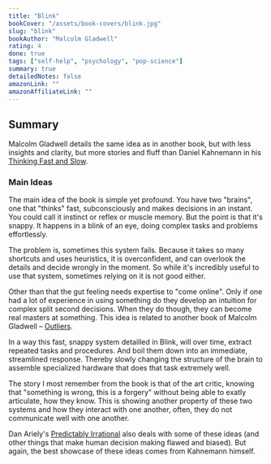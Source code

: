 ```yaml
---
title: "Blink"
bookCover: "/assets/book-covers/blink.jpg"
slug: "blink"
bookAuthor: "Malcolm Gladwell"
rating: 4
done: true
tags: ["self-help", "psychology", "pop-science"]
summary: true
detailedNotes: false
amazonLink: ""
amazonAffiliateLink: ""
---
```


## Summary 

Malcolm Gladwell details the same idea as in another book, but with less insights and clarity, but more stories and fluff than Daniel Kahnemann in his [Thinking Fast and Slow](/booknotes/thinking-fast-and-slow). 

### Main Ideas

The main idea of the book is simple yet profound. You have two "brains", one that "thinks" fast, subconsciously and makes decisions in an instant. You could call it instinct or reflex or muscle memory. But the point is that it's snappy. It happens in a blink of an eye, doing complex tasks and problems effortlessly. 

The problem is, sometimes this system fails. Because it takes so many shortcuts and uses heuristics, it is overconfident, and can overlook the details and decide wrongly in the moment. So while it's incredibly useful to use that system, sometimes relying on it is not good either. 

Other than that the gut feeling needs expertise to "come online". Only if one had a lot of experience in using something do they develop an intuition for complex split second decisions. When they do though, they can become real masters at something. This idea is related to another book of Malcolm Gladwell – [Outliers](/booknotes/outliers).

In a way this fast, snappy system detailled in Blink, will over time, extract repeated tasks and procedures. And boil them down into an immediate, streamlined response. Thereby slowly changing the structure of the brain to assemble specialized hardware that does that task extremely well.

The story I most remember from the book is that of the art critic, knowing that "something is wrong, this is a forgery" without being able to exatly articulate, how they know. This is showing another property of these two systems and how they interact with one another, often, they do not communicate well with one another. 

Dan Ariely's [Predictably Irrational](/booknotes/predictably-irrational) also deals with some of these ideas (and other things that make human decision making flawed and biased). But again, the best showcase of these ideas comes from Kahnemann himself.

